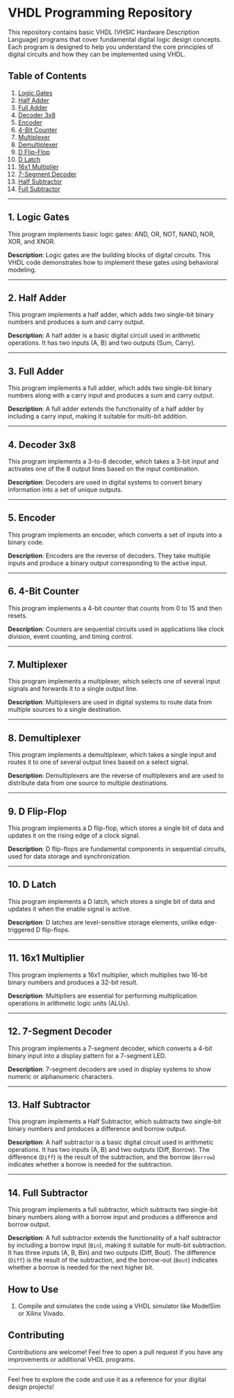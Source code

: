 # VHDL Programming Repository

This repository contains basic VHDL (VHSIC Hardware Description Language) programs that cover fundamental digital logic design concepts. Each program is designed to help you understand the core principles of digital circuits and how they can be implemented using VHDL.

## Table of Contents

1. [Logic Gates](#logic-gates)
2. [Half Adder](#half-adder)
3. [Full Adder](#full-adder)
4. [Decoder 3x8](#decoder-3x8)
5. [Encoder](#encoder)
6. [4-Bit Counter](#4-bit-counter)
7. [Multiplexer](#multiplexer)
8. [Demultiplexer](#demultiplexer)
9. [D Flip-Flop](#d-flip-flop)
10. [D Latch](#d-latch)
11. [16x1 Multiplier](#16x1-multiplier)
12. [7-Segment Decoder](#7-segment-decoder)
13. [Half Subtractor](#Half-Subtractor)
14. [Full Subtractor](#Full-Subtractor)


---

## 1. Logic Gates
This program implements basic logic gates: AND, OR, NOT, NAND, NOR, XOR, and XNOR.

**Description**: Logic gates are the building blocks of digital circuits. This VHDL code demonstrates how to implement these gates using behavioral modeling.

---

## 2. Half Adder
This program implements a half adder, which adds two single-bit binary numbers and produces a sum and carry output.

**Description**: A half adder is a basic digital circuit used in arithmetic operations. It has two inputs (A, B) and two outputs (Sum, Carry).

---

## 3. Full Adder
This program implements a full adder, which adds two single-bit binary numbers along with a carry input and produces a sum and carry output.

**Description**: A full adder extends the functionality of a half adder by including a carry input, making it suitable for multi-bit addition.

---

## 4. Decoder 3x8
This program implements a 3-to-8 decoder, which takes a 3-bit input and activates one of the 8 output lines based on the input combination.

**Description**: Decoders are used in digital systems to convert binary information into a set of unique outputs.

---

## 5. Encoder
This program implements an encoder, which converts a set of inputs into a binary code.

**Description**: Encoders are the reverse of decoders. They take multiple inputs and produce a binary output corresponding to the active input.

---

## 6. 4-Bit Counter
This program implements a 4-bit counter that counts from 0 to 15 and then resets.

**Description**: Counters are sequential circuits used in applications like clock division, event counting, and timing control.

---

## 7. Multiplexer
This program implements a multiplexer, which selects one of several input signals and forwards it to a single output line.

**Description**: Multiplexers are used in digital systems to route data from multiple sources to a single destination.

---

## 8. Demultiplexer
This program implements a demultiplexer, which takes a single input and routes it to one of several output lines based on a select signal.

**Description**: Demultiplexers are the reverse of multiplexers and are used to distribute data from one source to multiple destinations.

---

## 9. D Flip-Flop
This program implements a D flip-flop, which stores a single bit of data and updates it on the rising edge of a clock signal.

**Description**: D flip-flops are fundamental components in sequential circuits, used for data storage and synchronization.

---

## 10. D Latch
This program implements a D latch, which stores a single bit of data and updates it when the enable signal is active.

**Description**: D latches are level-sensitive storage elements, unlike edge-triggered D flip-flops.

---

## 11. 16x1 Multiplier
This program implements a 16x1 multiplier, which multiplies two 16-bit binary numbers and produces a 32-bit result.

**Description**: Multipliers are essential for performing multiplication operations in arithmetic logic units (ALUs).

---

## 12. 7-Segment Decoder
This program implements a 7-segment decoder, which converts a 4-bit binary input into a display pattern for a 7-segment LED.

**Description**: 7-segment decoders are used in display systems to show numeric or alphanumeric characters.

---
## 13. Half Subtractor 
This program implements a Half Subtractor, which subtracts two single-bit binary numbers and produces a difference and borrow output.

**Description**: A half subtractor is a basic digital circuit used in arithmetic operations. It has two inputs (A, B) and two outputs (Diff, Borrow). The difference (`Diff`) is the result of the subtraction, and the borrow (`Borrow`) indicates whether a borrow is needed for the subtraction.

---
## 14. Full Subtractor 
This program implements a full subtractor, which subtracts two single-bit binary numbers along with a borrow input and produces a difference and borrow output.

**Description**: A full subtractor extends the functionality of a half subtractor by including a borrow input (`Bin`), making it suitable for multi-bit subtraction. It has three inputs (A, B, Bin) and two outputs (Diff, Bout). The difference (`Diff`) is the result of the subtraction, and the borrow-out (`Bout`) indicates whether a borrow is needed for the next higher bit.


## How to Use
1. Compile and simulates the code using a VHDL simulator like ModelSim or Xilinx Vivado.


## Contributing
Contributions are welcome! Feel free to open a pull request if you have any improvements or additional VHDL programs.

---

Feel free to explore the code and use it as a reference for your digital design projects!

